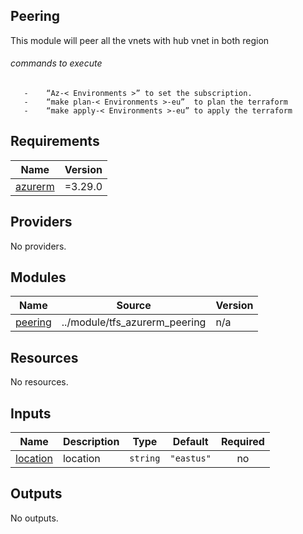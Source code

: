 <!-- BEGIN_TF_DOCS -->
## **Peering**
This module will peer all the vnets with hub vnet in both region 
###### commands to execute 
       -    “Az-< Environments >” to set the subscription. 
       -	“make plan-< Environments >-eu”  to plan the terraform 
       -	“make apply-< Environments >-eu” to apply the terraform 
       
## Requirements

| Name | Version |
|------|---------|
| <a name="requirement_azurerm"></a> [azurerm](#requirement\_azurerm) | =3.29.0 |

## Providers

No providers.

## Modules

| Name | Source | Version |
|------|--------|---------|
| <a name="module_peering"></a> [peering](#module\_peering) | ../module/tfs_azurerm_peering | n/a |

## Resources

No resources.

## Inputs

| Name | Description | Type | Default | Required |
|------|-------------|------|---------|:--------:|
| <a name="input_location"></a> [location](#input\_location) | location | `string` | `"eastus"` | no |

## Outputs

No outputs.
<!-- END_TF_DOCS -->